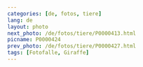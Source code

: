 ```yaml
---
categories: [de, fotos, tiere]
lang: de
layout: photo
next_photo: /de/fotos/tiere/P0000413.html
picname: P0000424
prev_photo: /de/fotos/tiere/P0000427.html
tags: [Fotofalle, Giraffe]
---
```

